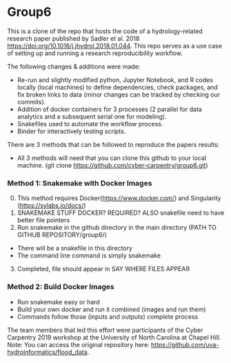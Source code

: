 # Group6
This is a clone of the repo that hosts the code of a hydrology-related research paper published by Sadler et al. 2018 https://doi.org/10.1016/j.jhydrol.2018.01.044.
This repo serves as a use case of setting up and running a research reproducibility workflow. 

The following changes & additions were made:
* Re-run and slightly modified python, Jupyter Notebook, and R codes locally (local machines) to define dependencies, check packages, and fix broken links to data (minor changes can be tracked by checking our commits).
* Addition of docker containers for 3 processes (2 parallel for data analytics and a subsequent serial one for modeling).
* Snakefiles used to automate the workflow process.
* Binder for interactively testing scripts.

There are 3 methods that can be followed to reproduce the papers results:
* All 3 methods will need that you can clone this github to your local machine. (git clone https://github.com/cyber-carpentry/group6.git)
### Method 1: Snakemake with Docker Images
0. This method requires Docker(https://www.docker.com/) and Singularity (https://sylabs.io/docs/)
1. SNAKEMAKE STUFF DOCKER? REQUIRED? ALSO snakefile need to have better file pointers
2. Run snakemake in the github directory in the main directory (PATH TO GITHUB REPOSITORY/group6/)
  * There will be a snakefile in this directory
  * The command line command is simply snakemake
3. Completed, file should appear in SAY WHERE FILES APPEAR

### Method 2: Build Docker Images
  * Run snakemake easy or hard  
  * Build your own docker and run it combined (images and run them)
  * Commands follow those (inputs and outputs) complete process

The team members that led this effort were participants of the Cyber Carpentry 2019 workshop at the University of North Carolina at Chapel Hill.
Note: You can access the original repository here: https://github.com/uva-hydroinformatics/flood_data.

